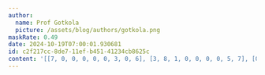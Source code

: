 ```yaml
---
author:
  name: Prof Gotkola
  picture: /assets/blog/authors/gotkola.png
maskRate: 0.49
date: 2024-10-19T07:00:01.930681
id: c2f217cc-8de7-11ef-b451-41234cb8625c
content: '[[7, 0, 0, 0, 0, 0, 3, 0, 6], [3, 8, 1, 0, 0, 0, 0, 5, 7], [0, 0, 6, 2, 0, 7, 0, 0, 1], [1, 6, 9, 0, 5, 4, 0, 0, 2], [4, 5, 0, 0, 0, 0, 9, 0, 3], [0, 0, 0, 0, 0, 0, 1, 4, 0], [6, 1, 4, 5, 2, 8, 7, 0, 9], [8, 0, 5, 9, 0, 0, 0, 0, 4], [0, 0, 0, 4, 6, 1, 5, 2, 8]]'
---
```

